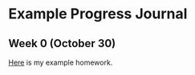 # Example Progress Journal

## Week 0 (October 30)

[Here](files/Homework0_interesting_R_examples.html) is my example homework.
